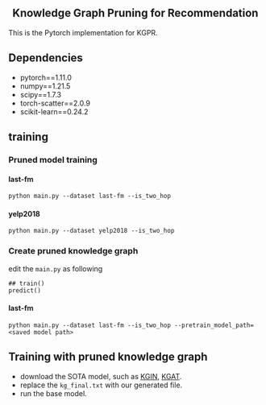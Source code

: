 
<h2 align="center">
Knowledge Graph Pruning for Recommendation
</h2>

This is the Pytorch implementation for KGPR.

## Dependencies
- pytorch==1.11.0
- numpy==1.21.5
- scipy==1.7.3
- torch-scatter==2.0.9
- scikit-learn==0.24.2

## training

### Pruned model training

#### last-fm
```
python main.py --dataset last-fm --is_two_hop 
```

#### yelp2018
```
python main.py --dataset yelp2018 --is_two_hop
```

### Create pruned knowledge graph

edit the `main.py` as following
```
## train()
predict()
```
#### last-fm

```
python main.py --dataset last-fm --is_two_hop --pretrain_model_path=<saved model path>
```

## Training with pruned knowledge graph

- download the SOTA model, such as [KGIN](https://github.com/huangtinglin/Knowledge_Graph_based_Intent_Network/blob/main/modules/KGIN.py), [KGAT](https://github.com/LunaBlack/KGAT-pytorch).
- replace the `kg_final.txt` with our generated file.
- run the base model.
